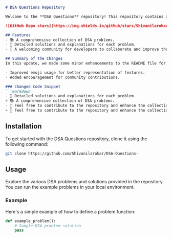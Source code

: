 ```markdown
# DSA Questions Repository

Welcome to the **DSA Questions** repository! This repository contains a collection of Data Structures and Algorithms (DSA) problems designed to help you enhance your coding skills.

![GitHub Repo stars](https://img.shields.io/github/stars/Shivanilarokar/DSA-Questions-) ![GitHub forks](https://img.shields.io/github/forks/Shivanilarokar/DSA-Questions-) ![GitHub issues](https://img.shields.io/github/issues/Shivanilarokar/DSA-Questions-)

## Features
- 📚 A comprehensive collection of DSA problems.
- 📝 Detailed solutions and explanations for each problem.
- 🚀 A welcoming community for developers to collaborate and improve their skills.

## Summary of the Changes
In this update, we made some minor enhancements to the README file for clarity and visual appeal:

- Improved emoji usage for better representation of features.
- Added encouragement for community contributions.

### Changed Code Snippet
```markdown
- 📝 Detailed solutions and explanations for each problem.
+ 📚 A comprehensive collection of DSA problems.
- 🚀 Feel free to contribute to the repository and enhance the collection of DSA questions!
+ 🚀 Feel free to contribute to the repository and enhance the collection of DSA questions!
```

## Installation
To get started with the DSA Questions repository, clone it using the following command:
```bash
git clone https://github.com/Shivanilarokar/DSA-Questions-
```

## Usage
Explore the various DSA problems and solutions provided in the repository. You can run the example problems in your local environment.

### Example
Here's a simple example of how to define a problem function:
```python
def example_problem():
    # Sample DSA problem solution
    pass
```
```